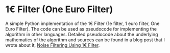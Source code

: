 # 1€ Filter (One Euro Filter)
A simple Python implementation of the 1€ Filter (1e filter, 1 euro filter, One Euro Filter). The code can be used as pseudocode for implementing the algorithm in other languages. Detailed pseudocode about the underlying mathematics of the algorithm and sources can be found in a blog post that I wrote about it, [Noise Filtering Using 1€ Filter](https://jaantollander.com/noise-filtering-using-one-euro-filter.html).

